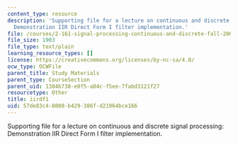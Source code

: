 ```yaml
---
content_type: resource
description: 'Supporting file for a lecture on continuous and discrete signal processing:
  Demonstration IIR Direct Form I filter implementation.'
file: /courses/2-161-signal-processing-continuous-and-discrete-fall-2008/57de83c48008b429386fd21964bce166_iirdf1.m
file_size: 1903
file_type: text/plain
learning_resource_types: []
license: https://creativecommons.org/licenses/by-nc-sa/4.0/
ocw_type: OCWFile
parent_title: Study Materials
parent_type: CourseSection
parent_uid: 1384b738-e0f5-a04c-f5ee-7fabd3121f27
resourcetype: Other
title: iirdf1
uid: 57de83c4-8008-b429-386f-d21964bce166
---
```

Supporting file for a lecture on continuous and discrete signal processing: Demonstration IIR Direct Form I filter implementation.